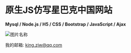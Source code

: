 # 原生JS仿写星巴克中国网站
**Mysql / Node.js / H5 / CSS / Bootstrap / JavaScript / Ajax**

        

![图片名称](https://www.starbucks.com.cn/assets/images/logo.svg) 


我的邮箱: king.zjw@qq.com
